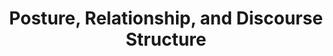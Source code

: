 ---
name: "Posture Relationship And Discourse Structure"
title: "Posture, Relationship, and Discourse Structure"
project: null
event: "Intelligent Virtual Agents conference (IVA), Reykjavik, Iceland"
authors:
- name: "Schulman, D."
- name: "Bickmore, T."
year: 2011
resources:
- name: "dan-posture-iva11-FINAL"
  src: "dan-posture-iva11-FINAL.pdf"
external_url: null
draft: false
---